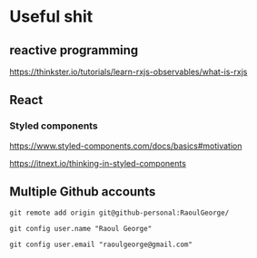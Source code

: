 # Useful shit

## reactive programming
https://thinkster.io/tutorials/learn-rxjs-observables/what-is-rxjs



## React
### Styled components
https://www.styled-components.com/docs/basics#motivation

https://itnext.io/thinking-in-styled-components





## Multiple Github accounts
```
git remote add origin git@github-personal:RaoulGeorge/

git config user.name "Raoul George"

git config user.email "raoulgeorge@gmail.com"
```
